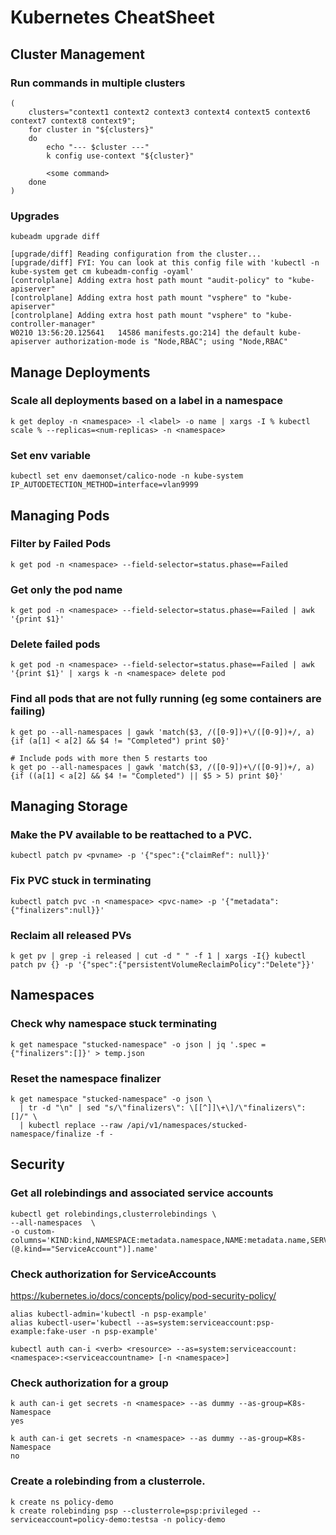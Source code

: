 # Kubernetes CheatSheet

## Cluster Management


### Run commands in multiple clusters

```
(
    clusters="context1 context2 context3 context4 context5 context6 context7 context8 context9";
    for cluster in "${clusters}"
    do
        echo "--- $cluster ---"
        k config use-context "${cluster}"
        
        <some command>
    done
)
```

### Upgrades

```
kubeadm upgrade diff

[upgrade/diff] Reading configuration from the cluster...
[upgrade/diff] FYI: You can look at this config file with 'kubectl -n kube-system get cm kubeadm-config -oyaml'
[controlplane] Adding extra host path mount "audit-policy" to "kube-apiserver"
[controlplane] Adding extra host path mount "vsphere" to "kube-apiserver"
[controlplane] Adding extra host path mount "vsphere" to "kube-controller-manager"
W0210 13:56:20.125641   14586 manifests.go:214] the default kube-apiserver authorization-mode is "Node,RBAC"; using "Node,RBAC"

```

## Manage Deployments


### Scale all deployments based on a label in a namespace

```
k get deploy -n <namespace> -l <label> -o name | xargs -I % kubectl scale % --replicas=<num-replicas> -n <namespace>
```

### Set env variable
```
kubectl set env daemonset/calico-node -n kube-system IP_AUTODETECTION_METHOD=interface=vlan9999
```

## Managing Pods

### Filter by Failed Pods
```
k get pod -n <namespace> --field-selector=status.phase==Failed
```

### Get only the pod name
```
k get pod -n <namespace> --field-selector=status.phase==Failed | awk '{print $1}'
```

### Delete failed pods
```
k get pod -n <namespace> --field-selector=status.phase==Failed | awk '{print $1}' | xargs k -n <namespace> delete pod
```

### Find all pods that are not fully running (eg some containers are failing)
```
k get po --all-namespaces | gawk 'match($3, /([0-9])+\/([0-9])+/, a) {if (a[1] < a[2] && $4 != "Completed") print $0}'

# Include pods with more then 5 restarts too
k get po --all-namespaces | gawk 'match($3, /([0-9])+\/([0-9])+/, a) {if ((a[1] < a[2] && $4 != "Completed") || $5 > 5) print $0}'
```

## Managing Storage

### Make the PV available to be reattached to a PVC.
```
kubectl patch pv <pvname> -p '{"spec":{"claimRef": null}}'
```

### Fix PVC stuck in terminating

```
kubectl patch pvc -n <namespace> <pvc-name> -p '{"metadata":{"finalizers":null}}'
```

### Reclaim all released PVs

```
k get pv | grep -i released | cut -d " " -f 1 | xargs -I{} kubectl patch pv {} -p '{"spec":{"persistentVolumeReclaimPolicy":"Delete"}}'
```

## Namespaces

### Check why namespace stuck terminating

```
k get namespace "stucked-namespace" -o json | jq '.spec = {"finalizers":[]}' > temp.json
```

### Reset the namespace finalizer

```
k get namespace "stucked-namespace" -o json \
  | tr -d "\n" | sed "s/\"finalizers\": \[[^]]\+\]/\"finalizers\": []/" \
  | kubectl replace --raw /api/v1/namespaces/stucked-namespace/finalize -f -
```

## Security

### Get all rolebindings and associated service accounts

```
kubectl get rolebindings,clusterrolebindings \
--all-namespaces  \
-o custom-columns='KIND:kind,NAMESPACE:metadata.namespace,NAME:metadata.name,SERVICE_ACCOUNTS:subjects[?(@.kind=="ServiceAccount")].name'
```

### Check authorization for ServiceAccounts

https://kubernetes.io/docs/concepts/policy/pod-security-policy/

```
alias kubectl-admin='kubectl -n psp-example'
alias kubectl-user='kubectl --as=system:serviceaccount:psp-example:fake-user -n psp-example'
```

```
kubectl auth can-i <verb> <resource> --as=system:serviceaccount:<namespace>:<serviceaccountname> [-n <namespace>]
```

### Check authorization for a group

```
k auth can-i get secrets -n <namespace> --as dummy --as-group=K8s-Namespace
yes

k auth can-i get secrets -n <namespace> --as dummy --as-group=K8s-Namespace
no
```

### Create a rolebinding from a clusterrole.

```
k create ns policy-demo
k create rolebinding psp --clusterrole=psp:privileged --serviceaccount=policy-demo:testsa -n policy-demo
```